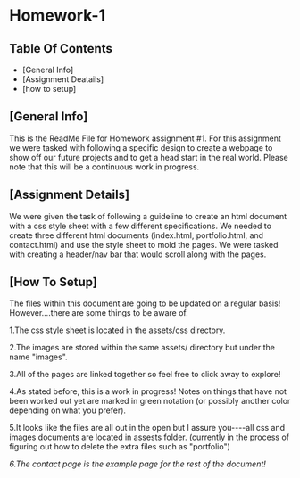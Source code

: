 # Homework-1

## Table Of Contents

* [General Info]
* [Assignment Deatails]
* [how to setup]

## [General Info]

This is the ReadMe File for Homework assignment #1. For this assignment we were tasked with following a specific design to create a webpage to show off our future projects and to get a head start in the real world. Please note that this will be a continuous work in progress. 

 ## [Assignment Details]

We were given the task of following a guideline to create an html document with a css style sheet with a few different specifications. We needed to create three different html documents (index.html, portfolio.html, and contact.html) and use the style sheet to mold the pages. We were tasked with creating a header/nav bar that would scroll along with the pages. 

## [How To Setup]

The files within this document are going to be updated on a regular basis! However....there are some things to be aware of.


1.The css style sheet is located in the assets/css directory. 

2.The images are stored within the same assets/ directory but under the name "images".

3.All of the pages are linked together so feel free to click away to explore!

4.As stated before, this is a work in progress! Notes on things that have not been worked out yet are marked in green notation (or possibly another color depending on what you prefer).

5.It looks like the files are all out in the open but I assure you----all css and images documents are located in assests folder. (currently in the process of figuring out how to delete the extra files such as "portfolio")


*6.The contact page is the example page for the rest of the document!*



